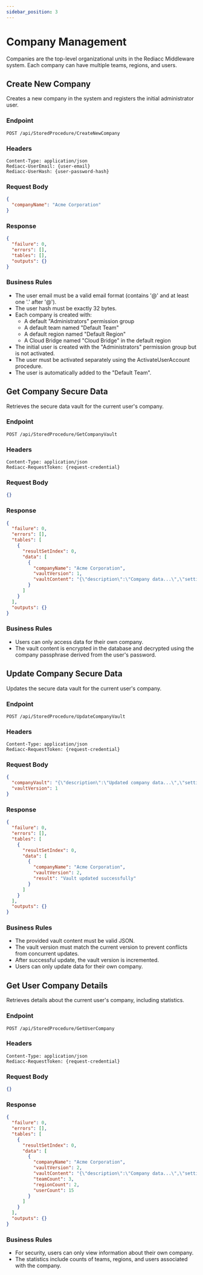 ```yaml
---
sidebar_position: 3
---
```


# Company Management

Companies are the top-level organizational units in the Rediacc Middleware system. Each company can have multiple teams, regions, and users.

## Create New Company

Creates a new company in the system and registers the initial administrator user.

### Endpoint

```
POST /api/StoredProcedure/CreateNewCompany
```

### Headers

```
Content-Type: application/json
Rediacc-UserEmail: {user-email}
Rediacc-UserHash: {user-password-hash}
```

### Request Body

```json
{
  "companyName": "Acme Corporation"
}
```

### Response

```json
{
  "failure": 0,
  "errors": [],
  "tables": [],
  "outputs": {}
}
```

### Business Rules

- The user email must be a valid email format (contains '@' and at least one '.' after '@').
- The user hash must be exactly 32 bytes.
- Each company is created with:
  - A default "Administrators" permission group
  - A default team named "Default Team"
  - A default region named "Default Region"
  - A Cloud Bridge named "Cloud Bridge" in the default region
- The initial user is created with the "Administrators" permission group but is not activated.
- The user must be activated separately using the ActivateUserAccount procedure.
- The user is automatically added to the "Default Team".

## Get Company Secure Data

Retrieves the secure data vault for the current user's company.

### Endpoint

```
POST /api/StoredProcedure/GetCompanyVault
```

### Headers

```
Content-Type: application/json
Rediacc-RequestToken: {request-credential}
```

### Request Body

```json
{}
```

### Response

```json
{
  "failure": 0,
  "errors": [],
  "tables": [
    {
      "resultSetIndex": 0,
      "data": [
        {
          "companyName": "Acme Corporation",
          "vaultVersion": 1,
          "vaultContent": "{\"description\":\"Company data...\",\"settings\":{...}}"
        }
      ]
    }
  ],
  "outputs": {}
}
```

### Business Rules

- Users can only access data for their own company.
- The vault content is encrypted in the database and decrypted using the company passphrase derived from the user's password.

## Update Company Secure Data

Updates the secure data vault for the current user's company.

### Endpoint

```
POST /api/StoredProcedure/UpdateCompanyVault
```

### Headers

```
Content-Type: application/json
Rediacc-RequestToken: {request-credential}
```

### Request Body

```json
{
  "companyVault": "{\"description\":\"Updated company data...\",\"settings\":{...}}",
  "vaultVersion": 1
}
```

### Response

```json
{
  "failure": 0,
  "errors": [],
  "tables": [
    {
      "resultSetIndex": 0,
      "data": [
        {
          "companyName": "Acme Corporation",
          "vaultVersion": 2,
          "result": "Vault updated successfully"
        }
      ]
    }
  ],
  "outputs": {}
}
```

### Business Rules

- The provided vault content must be valid JSON.
- The vault version must match the current version to prevent conflicts from concurrent updates.
- After successful update, the vault version is incremented.
- Users can only update data for their own company.

## Get User Company Details

Retrieves details about the current user's company, including statistics.

### Endpoint

```
POST /api/StoredProcedure/GetUserCompany
```

### Headers

```
Content-Type: application/json
Rediacc-RequestToken: {request-credential}
```

### Request Body

```json
{}
```

### Response

```json
{
  "failure": 0,
  "errors": [],
  "tables": [
    {
      "resultSetIndex": 0,
      "data": [
        {
          "companyName": "Acme Corporation",
          "vaultVersion": 2,
          "vaultContent": "{\"description\":\"Company data...\",\"settings\":{...}}",
          "teamCount": 3,
          "regionCount": 2,
          "userCount": 15
        }
      ]
    }
  ],
  "outputs": {}
}
```

### Business Rules

- For security, users can only view information about their own company.
- The statistics include counts of teams, regions, and users associated with the company.
